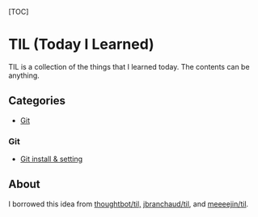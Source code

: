 [TOC]

# TIL (Today I Learned)

TIL is a collection of the things that I learned today. The contents can be anything.



## Categories

* [Git](#Git)


### Git
* [Git install & setting]()



## About

I borrowed this idea from [thoughtbot/til,](https://github.com/thoughtbot/til) [jbranchaud/til](https://github.com/jbranchaud/til), and [meeeejin/til](https://github.com/meeeejin/til).
